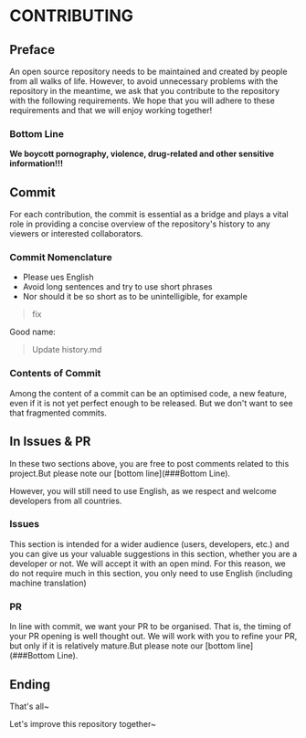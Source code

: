 # CONTRIBUTING

## Preface

An open source repository needs to be maintained and created by people from all walks of life. However, to avoid
unnecessary problems with the repository in the meantime, we ask that you contribute to the repository with the
following requirements. We hope that you will adhere to these requirements and that we will enjoy working together!

### Bottom Line

**We boycott pornography, violence, drug-related and other sensitive information!!!**

## Commit

For each contribution, the commit is essential as a bridge and plays a vital role in providing a concise overview of the
repository's history to any viewers or interested collaborators.

### Commit Nomenclature

- Please ues English
- Avoid long sentences and try to use short phrases
- Nor should it be so short as to be unintelligible, for example

> fix

Good name:

> Update history.md

### Contents of Commit

Among the content of a commit can be an optimised code, a new feature, even if it is not yet perfect enough to be
released. But we don't want to see that fragmented commits.

## In Issues & PR

In these two sections above, you are free to post comments related to this project.But please note
our [bottom line](###Bottom Line).

However, you will still need to use English, as we respect and welcome developers from all countries.

### Issues

This section is intended for a wider audience (users, developers, etc.) and you can give us your valuable suggestions in
this section, whether you are a developer or not. We will accept it with an open mind.
For this reason, we do not require much in this section, you only need to use English (including machine translation)

### PR

In line with commit, we want your PR to be organised. That is, the timing of your PR opening is well thought out. We
will work with you to refine your PR, but only if it is relatively mature.But please note
our [bottom line](###Bottom Line).

## Ending

That's all~

Let's improve this repository together~